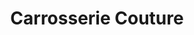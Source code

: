 ---
title: "Carrosserie Couture"
url: /montcuq/carrosserie-couture/
shop: réparation de voitures
---